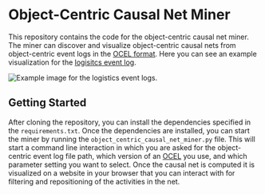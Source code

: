 # Object-Centric Causal Net Miner

This repository contains the code for the object-centric causal net miner.
The miner can discover and visualize object-centric causal nets from object-centric event logs in the [OCEL format](https://www.ocel-standard.org/).
Here you can see an example visualization for the [logisitcs event log](https://www.ocel-standard.org/event-logs/simulations/logistics/).

![Example image for the logistics event logs.](Container_Logistics_OCCN_legend.png)

## Getting Started
After cloning the repository, you can install the dependencies specified in the `requirements.txt`. 
Once the dependencies are installed, you can start the miner by running the `object_centric_causal_net_miner.py` file.
This will start a command line interaction in which you are asked for the object-centric event log file path, which version of an [OCEL](https://www.ocel-standard.org/) you use, and which parameter setting you want to select.
Once the causal net is computed it is visualized on a website in your browser that you can interact with for filtering and repositioning of the activities in the net.
